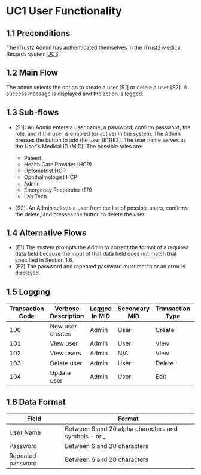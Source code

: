 # UC1 User Functionality

## 1.1 Preconditions
The iTrust2 Admin has authenticated themselves in the iTrust2 Medical Records system [UC3](uc3).

## 1.2 Main Flow
The admin selects the option to create a user [S1] or delete a user [S2].  A success message is displayed and the action is logged.

## 1.3 Sub-flows

  * [S1]: An Admin enters a user name, a password, confirm password, the role, and if the user is enabled (or active) in the system.  The Admin presses the button to add the user [E1][E2]. The user name serves as the User's Medical ID (MID). The possible roles are:
     * Patient
     * Health Care Provider (HCP)
	 * Optometrist HCP
	 * Ophthalmologist HCP
     * Admin
     * Emergency Responder (ER)
     * Lab Tech

  * [S2]: An Admin selects a user from the list of possible users, confirms the delete, and presses the button to delete the user.

## 1.4 Alternative Flows

  * [E1] The system prompts the Admin to correct the format of a required data field because the input of that data field does not match that specified in Section 1.6.
  * [E2] The password and repeated password must match or an error is displayed.

## 1.5 Logging

| Transaction Code | Verbose Description | Logged In MID | Secondary MID | Transaction Type | Patient Viewable |
|------------------|---------------------|---------------|---------------|------------------|------------------|
| 100 | New user created | Admin | User | Create | No |
| 101 | View user | Admin | User | View | No |
| 102 | View users | Admin | N/A | View | No |
| 103 | Delete user | Admin | User | Delete | No |
| 104 | Update user | Admin | User | Edit | No |

## 1.6 Data Format
| Field | Format |
|-------|--------|
|User Name  |Between 6 and 20 alpha characters and symbols - or _|
|Password | Between 6 and 20 characters |
|Repeated password | Between 6 and 20 characters |